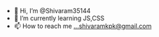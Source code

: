 - 👋 Hi, I’m @Shivaram35144
- 🌱 I’m currently learning JS,CSS
- 📫 How to reach me ...shivaramkpk@gmail.com

<!---
Shivaram35144/Shivaram35144 is a ✨ special ✨ repository because its `README.md` (this file) appears on your GitHub profile.
You can click the Preview link to take a look at your changes.
--->
